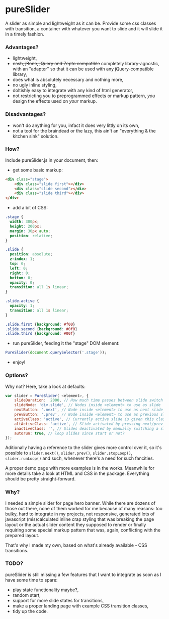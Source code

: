 # pureSlider
A slider as simple and lightweight as it can be. Provide some css classes with transition, a container with whatever you want to slide and it will slide it in a timely fashion.

### Advantages?
- lightweight,
- ~~cash, jBone, jQuery and Zepto compatible~~ completely library-agnostic, with an "adapter" so that it can be used with any jQuery-compatible library,
- does what is absolutely necessary and nothing more,
- no ugly inline styling,
- doltishly easy to integrate with any kind of html generator,
- not restricting you to preprogrammed effects or markup pattern, *you* design the effects used on *your* markup.

### Disadvantages?
- won't do anything for you, infact it does very littly on its own,
- not a tool for the braindead or the lazy, this ain't an "everything & the kitchen sink" solution.

### How?
Include pureSlider.js in your document, then:
- get some basic markup:
```html
<div class="stage">
	<div class="slide first"></div>
	<div class="slide second"></div>
	<div class="slide third"></div>
</div>
```
- add a bit of CSS:
```css
.stage {
  width: 300px;
  height: 200px;
  margin: 30px auto;
  position: relative;
}

.slide {
  position: absolute;
  z-index: 1;
  top: 0;
  left: 0;
  right: 0;
  bottom: 0;
  opacity: 0;
  transition: all 1s linear;
}

.slide.active {
  opacity: 1;
  transition: all 1s linear;
}

.slide.first {background: #f00}
.slide.second {background: #0f0}
.slide.third {background: #00f}
```

- run pureSlider, feeding it the "stage" DOM element:
```javascript
PureSlider(document.querySelector('.stage'));
```

- enjoy!

### Options?
Why not? Here, take a look at defaults:
```javascript
var slider = PureSlider( <element>, {
	slideDuration:  2000, // How much time passes between slide switch
	slideNode: 'div.slide', // Nodes inside <element> to use as slide
	nextButton: '.next', // Node inside <element> to use as next slide button
	prevButton: '.prev', // Node inside <element> to use as previous slide button
	activeClass: 'active', // Currently active slide is given this class
	altActiveClass: 'active', // Slide activated by pressing next/prev button is given this class
	inactiveClass: '', // Slides deactivated by manually switching a slide are given this class
	autorun: true, // loop slides since start or not?
});
```
Aditionally having a reference to the slider gives more control over it, so it's possible to `slider.next()`, `slider.prev()`, `slider.stopLoop()`, `slider.runLoop()` and such, whenever there's a need for such fancities.

A proper demo page with more examples is in the works. Meanwhile for more details take a look at HTML and CSS in the package. Everything should be pretty straight-forward.

### Why?
I needed a simple slider for page hero banner. While there are dozens of those out there, none of them worked for me because of many reasons: too bulky, hard to integrate in my projects, not responsive, generated lots of javascript (mis)calculated inline crap styling that was breaking the page layout or the actual slider content they supposed to render or finally requiring some special markup pattern that was, again, conflicting with the prepared layout.

That's why I made my own, based on what's already available - CSS transitions.

### TODO?
pureSlider is still missing a few features that I want to integrate as soon as I have some time to spare:
- play state functionality maybe?,
- random start,
- support for more slide states for transitions,
- make a proper landing page with example CSS transition classes,
- tidy up the code.
